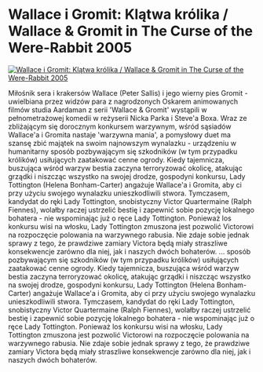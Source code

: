 Wallace i Gromit: Klątwa królika / Wallace & Gromit in The Curse of the Were-Rabbit 2005 
=============
[![Wallace i Gromit: Klątwa królika / Wallace & Gromit in The Curse of the Were-Rabbit 2005 ](http://vidos.pl/images/player.gif)](http://vidos.pl/wallace-i-gromit-klatwa-krolika-wallace-gromit-in-the-curse-of-the-were-rabbit-2005)

 Miłośnik sera i krakersów Wallace (Peter Sallis) i jego wierny pies Gromit - uwielbiana przez widzów para z nagrodzonych Oskarem animowanych filmów studia Aardaman z serii 'Wallace & Gromit' wystąpili w pełnometrażowej komedii w reżyserii Nicka Parka i Steve'a Boxa. Wraz ze zbliżającym się dorocznym konkursem warzywnym, wśród sąsiadów Wallace'a i Gromita nastaje 'warzywna mania', a pomysłowy duet ma szansę zbić majątek na swoim najnowszym wynalazku - urządzeniu w humanitarny sposób pozbywającym się szkodników (w tym przypadku królików) usiłujących zaatakować cenne ogrody. Kiedy tajemnicza, buszująca wśród warzyw bestia zaczyna terroryzować okolicę, atakując grządki i niszcząc wszystko na swojej drodze, gospodyni konkursu, Lady Tottington (Helena Bonham-Carter) angażuje Wallace'a i Gromita, aby ci przy użyciu swojego wynalazku unieszkodliwili stwora. Tymczasem, kandydat do ręki Lady Tottington, snobistyczny Victor Quartermaine (Ralph Fiennes), wolałby raczej ustrzelić bestię i zapewnić sobie pozycję lokalnego bohatera - nie wspominając już o ręce Lady Tottington. Ponieważ los konkursu wisi na włosku, Lady Tottington zmuszona jest pozwolić Victorowi na rozpoczęcie polowania na warzywnego rabusia. Nie zdaje sobie jednak sprawy z tego, że prawdziwe zamiary Victora będą miały straszliwe konsekwencje zarówno dla niej, jak i naszych dwóch bohaterów.   ... sposób pozbywającym się szkodników (w tym przypadku królików) usiłujących zaatakować cenne ogrody. Kiedy tajemnicza, buszująca wśród warzyw bestia zaczyna terroryzować okolicę, atakując grządki i niszcząc wszystko na swojej drodze, gospodyni konkursu, Lady Tottington (Helena Bonham-Carter) angażuje Wallace'a i Gromita, aby ci przy użyciu swojego wynalazku unieszkodliwili stwora. Tymczasem, kandydat do ręki Lady Tottington, snobistyczny Victor Quartermaine (Ralph Fiennes), wolałby raczej ustrzelić bestię i zapewnić sobie pozycję lokalnego bohatera - nie wspominając już o ręce Lady Tottington. Ponieważ los konkursu wisi na włosku, Lady Tottington zmuszona jest pozwolić Victorowi na rozpoczęcie polowania na warzywnego rabusia. Nie zdaje sobie jednak sprawy z tego, że prawdziwe zamiary Victora będą miały straszliwe konsekwencje zarówno dla niej, jak i naszych dwóch bohaterów.
